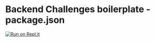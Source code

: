 # Backend Challenges boilerplate - package.json
[![Run on Repl.it](https://repl.it/badge/github/gzamaury/boilerplate-npm)](https://repl.it/github/gzamaury/boilerplate-npm)
